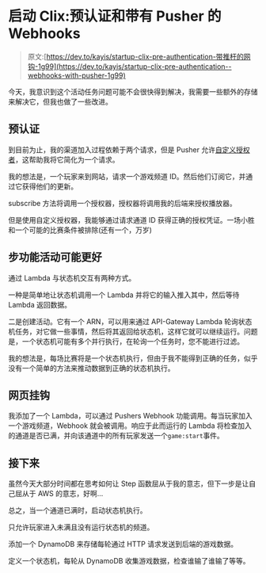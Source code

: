 # 启动 Clix:预认证和带有 Pusher 的 Webhooks

> 原文:[https://dev.to/kayis/startup-clix-pre-authentication-带推杆的网钩-1g99](https://dev.to/kayis/startup-clix-pre-authentication--webhooks-with-pusher-1g99)

今天，我意识到这个活动任务问题可能不会很快得到解决，我需要一些额外的存储来解决它，但我也做了一些改进。

## [](#preauthentication)预认证

到目前为止，我的渠道加入过程依赖于两个请求，但是 Pusher 允许[自定义授权者](https://support.pusher.com/hc/en-us/articles/235643487)，这帮助我将它简化为一个请求。

我的想法是，一个玩家来到网站，请求一个游戏频道 ID。然后他们订阅它，并通过它获得他们的更新。

subscribe 方法将调用一个授权器，授权器将调用我的后端来授权播放器。

但是使用自定义授权器，我能够通过请求通道 ID 获得正确的授权凭证。一场小胜和一个可能的比赛条件被排除(还有一个，万岁)

## [](#step-function-activities-could-be-better)步功能活动可能更好

通过 Lambda 与状态机交互有两种方式。

一种是简单地让状态机调用一个 Lambda 并将它的输入推入其中，然后等待 Lambda 返回数据。

二是创建活动。它有一个 ARN，可以用来通过 API-Gateway Lambda 轮询状态机任务，对它做一些事情，然后将其返回给状态机，这样它就可以继续运行。问题是，一个状态机可能有多个并行执行，在轮询一个任务时，您不能进行过滤。

我的想法是，每场比赛将是一个状态机执行，但由于我不能得到正确的任务，似乎没有一个简单的方法来推动数据到正确的状态机执行。

## [](#webhooks)网页挂钩

我添加了一个 Lambda，可以通过 Pushers Webhook 功能调用。每当玩家加入一个游戏频道，Webhook 就会被调用。响应于此而运行的 Lambda 将检查加入的通道是否已满，并向该通道中的所有玩家发送一个`game:start`事件。

## [](#next)接下来

虽然今天大部分时间都在思考如何让 Step 函数屈从于我的意志，但下一步是让自己屈从于 AWS 的意志，好啊...

总之，当一个通道已满时，启动状态机执行。

只允许玩家进入未满且没有运行状态机的频道。

添加一个 DynamoDB 来存储每轮通过 HTTP 请求发送到后端的游戏数据。

定义一个状态机，每轮从 DynamoDB 收集游戏数据，检查谁输了谁输了等等。